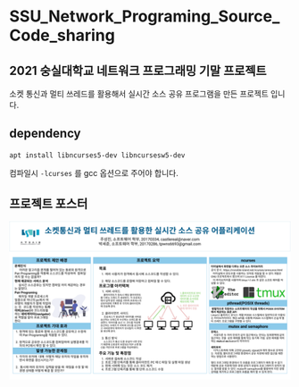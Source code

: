 # SSU_Network_Programing_Source_Code_sharing



## 2021 숭실대학교 네트워크 프로그래밍 기말 프로젝트


소켓 통신과 멀티 쓰레드를 활용해서 실시간 소스 공유 프로그램을 만든 프로젝트 입니다.

## dependency 

    apt install libncurses5-dev libncursesw5-dev
컴파일시    `-lcurses` 를 gcc 옵션으로 주어야 합니다.

## 프로젝트 포스터
![포스터](./doc/프로젝트_포스터.png)

